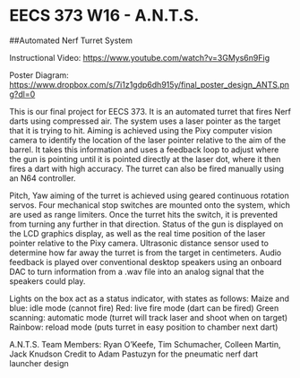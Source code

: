 # EECS 373 W16 - A.N.T.S.
##Automated Nerf Turret System

Instructional Video:
https://www.youtube.com/watch?v=3GMys6n9Fig

Poster Diagram:
https://www.dropbox.com/s/7i1z1gdp6dh915y/final_poster_design_ANTS.png?dl=0

This is our final project for EECS 373. It is an automated turret that fires Nerf darts using compressed air. The system uses a laser pointer as the target that it is trying to hit.  Aiming is achieved using the Pixy computer vision camera to identify the location of the laser pointer relative to the aim of the barrel. It takes this information and uses a feedback loop to adjust where the gun is pointing until it is pointed directly at the laser dot, where it then fires a dart with high accuracy. The turret can also be fired manually using an N64 controller.

Pitch, Yaw aiming of the turret is achieved using geared continuous rotation servos. Four mechanical stop switches are mounted onto the system, which are used as range limiters. Once the turret hits the switch, it is prevented from turning any further in that direction. Status of the gun is displayed on the LCD graphics display, as well as the real time position of the laser pointer relative to the Pixy camera. Ultrasonic distance sensor used to determine how far away the turret is from the target in centimeters. Audio feedback is played over conventional desktop speakers using an onboard DAC to turn information from a .wav file into an analog signal that the speakers could play. 

Lights on the box act as a status indicator, with states as follows:
Maize and blue: idle mode (cannot fire)
Red: live fire mode (dart can be fired)
Green scanning: automatic mode (turret will track laser and shoot when on target)
Rainbow: reload mode (puts turret in easy position to chamber next dart)

A.N.T.S. Team Members: Ryan O’Keefe, Tim Schumacher, Colleen Martin, Jack Knudson
Credit to Adam Pastuzyn for the pneumatic nerf dart launcher design

